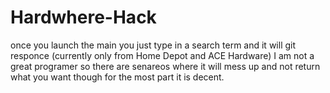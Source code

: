 # Hardwhere-Hack
once you launch the main you just type in a search term and it will git responce (currently only from Home Depot and ACE Hardware)
I am not a great programer so there are senareos where it will mess up and not return what you want though for the most part it is decent.
